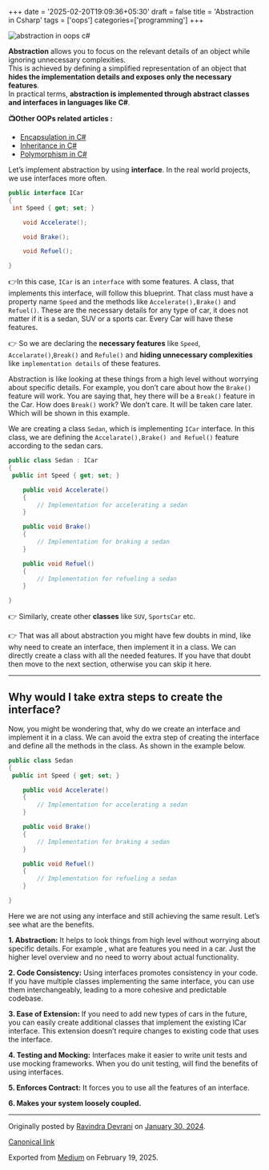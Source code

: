 +++
date = '2025-02-20T19:09:36+05:30'
draft = false
title = 'Abstraction in Csharp'
tags = ['oops']
categories=['programming'] 
+++

![abstraction in oops c#](/images/1_6CWERFGOQbJWr-R6wNi2oA.png)

**Abstraction** allows you to focus on the relevant details of an object while ignoring unnecessary complexities.  
This is achieved by defining a simplified representation of an object that **hides the implementation details and exposes only the necessary features**.  
In practical terms, **abstraction is implemented through abstract classes and interfaces in languages like C#**.

**📺Other OOPs related articles :**

- [Encapsulation in C#](https://ravindradevrani.medium.com/encapsulation-in-c-cd6d61aa2c3d)
- [Inheritance in C#](https://ravindradevrani.medium.com/inheritance-in-c-08327a9efee5)
- [Polymorphism in C#](https://medium.com/@ravindradevrani/polymorphism-in-c-ea312521d050)

Let’s implement abstraction by using **interface**. In the real world projects, we use interfaces more often.

```cs
public interface ICar
{
 int Speed { get; set; }

    void Accelerate();

    void Brake();

    void Refuel();

}
```

👉In this case, `ICar` is an `interface` with some features. A class, that implements this interface, will follow this blueprint. That class must have a property name `Speed` and the methods like `Accelerate(),Brake()` and `Refuel()`. These are the necessary details for any type of car, it does not matter if it is a sedan, SUV or a sports car. Every Car will have these features.

👉 So we are declaring the **necessary features** like `Speed`, `Accelarate()`,`Break()` and `Refule()` and **hiding unnecessary complexities** like `implementation details` of these features.

Abstraction is like looking at these things from a high level without worrying about specific details. For example, you don’t care about how the `Brake()` feature will work. You are saying that, hey there will be a `Break()` feature in the Car. How does `Break()` work? We don’t care. It will be taken care later. Which will be shown in this example.

We are creating a class `Sedan`, which is implementing `ICar` interface. In this class, we are defining the `Accelarate(),Brake() and Refuel()` feature according to the sedan cars.

```cs
public class Sedan : ICar
{
 public int Speed { get; set; }

    public void Accelerate()
    {
        // Implementation for accelerating a sedan
    }

    public void Brake()
    {
        // Implementation for braking a sedan
    }

    public void Refuel()
    {
        // Implementation for refueling a sedan
    }

}
```

👉 Similarly, create other **classes** like `SUV`, `SportsCar` etc.

👉 That was all about abstraction you might have few doubts in mind, like why need to create an interface, then implement it in a class. We can directly create a class with all the needed features. If you have that doubt then move to the next section, otherwise you can skip it here.

---

## Why would I take extra steps to create the interface?

Now, you might be wondering that, why do we create an interface and implement it in a class. We can avoid the extra step of creating the interface and define all the methods in the class. As shown in the example below.

```cs
public class Sedan
{
 public int Speed { get; set; }

    public void Accelerate()
    {
        // Implementation for accelerating a sedan
    }

    public void Brake()
    {
        // Implementation for braking a sedan
    }

    public void Refuel()
    {
        // Implementation for refueling a sedan
    }

}
```

Here we are not using any interface and still achieving the same result. Let’s see what are the benefits.

**1. Abstraction:** It helps to look things from high level without worrying about specific details. For example , what are features you need in a car. Just the higher level overview and no need to worry about actual functionality.

**2. Code Consistency:** Using interfaces promotes consistency in your code. If you have multiple classes implementing the same interface, you can use them interchangeably, leading to a more cohesive and predictable codebase.

**3. Ease of Extension:** If you need to add new types of cars in the future, you can easily create additional classes that implement the existing ICar interface. This extension doesn’t require changes to existing code that uses the interface.

**4. Testing and Mocking:** Interfaces make it easier to write unit tests and use mocking frameworks. When you do unit testing, will find the benefits of using interfaces.

**5. Enforces Contract:** It forces you to use all the features of an interface.

**6. Makes your system loosely coupled.**

---

Originally posted by [Ravindra Devrani](https://medium.com/@ravindradevrani) on [January 30, 2024](https://medium.com/p/c3d4c832942a).

[Canonical link](https://medium.com/@ravindradevrani/abstraction-in-c-c3d4c832942a)

Exported from [Medium](https://medium.com) on February 19, 2025.
